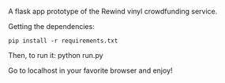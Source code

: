A flask app prototype of the Rewind vinyl crowdfunding service. 


Getting the dependencies:
	
	pip install -r requirements.txt 

Then, to run it:
	python run.py


Go to localhost in your favorite browser and enjoy!
